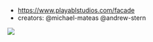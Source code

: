 
- https://www.playablstudios.com/facade
- creators: @michael-mateas @andrew-stern

![](/assets/images/2024-09-24-03-44-00.png)
